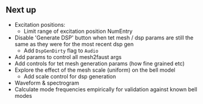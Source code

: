 ## Next up

- Excitation positions:
  - Limit range of excitation position NumEntry
- Disable 'Generate DSP' button when tet mesh / dsp params are still the same as they were for the most recent dsp gen
  - Add `DspGenDirty` flag to `Audio`
- Add params to control all mesh2faust args
- Add controls for tet mesh generation params (how fine grained etc)
- Explore the effect of the mesh scale (uniform) on the bell model
  - Add scale control for dsp generation
- Waveform & spectrogram
- Calculate mode frequencies empirically for validation against known bell modes

